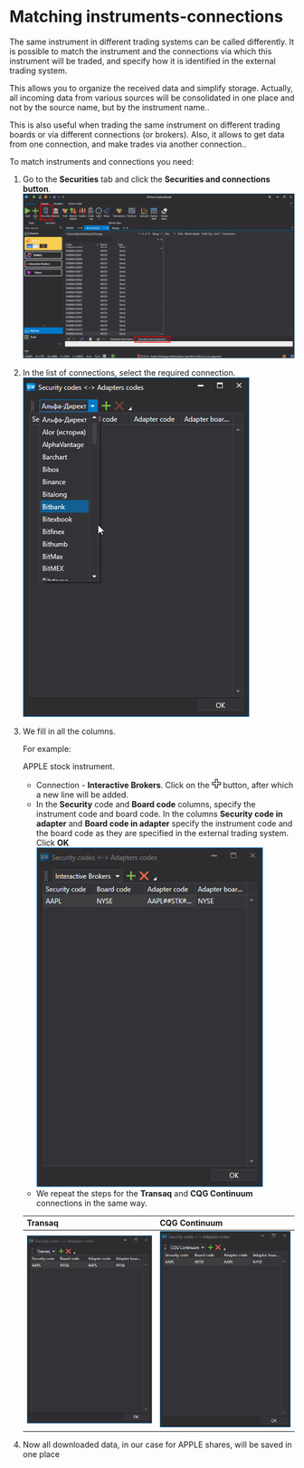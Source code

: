 # Matching instruments\-connections

The same instrument in different trading systems can be called differently. It is possible to match the instrument and the connections via which this instrument will be traded, and specify how it is identified in the external trading system.

This allows you to organize the received data and simplify storage. Actually, all incoming data from various sources will be consolidated in one place and not by the source name, but by the instrument name..

This is also useful when trading the same instrument on different trading boards or via different connections (or brokers). Also, it allows to get data from one connection, and make trades via another connection..

To match instruments and connections you need:

1. Go to the **Securities** tab and click the **Securities and connections button**.![Designer Security mapping 01 00](../images/Designer_Security_mapping_01_00.png)
2. In the list of connections, select the required connection.![Designer Security mapping 01](../images/Designer_Security_mapping_01.png)
3. We fill in all the columns.

   For example:

   APPLE stock instrument.
   - Connection \- **Interactive Brokers**. Click on the ![Designer Creation tool 00](../images/Designer_Creation_tool_00.png) button, after which a new line will be added. 
   - In the **Security** code and **Board code** columns, specify the instrument code and board code. In the columns **Security code in adapter** and **Board code in adapter** specify the instrument code and the board code as they are specified in the external trading system. Click **OK**![Designer Security mapping 01 01](../images/Designer_Security_mapping_01_01.png)
   - We repeat the steps for the **Transaq** and **CQG Continuum** connections in the same way. 

   | **Transaq**                                                                       | **CQG Continuum**                                                                 |
   | --------------------------------------------------------------------------------- | --------------------------------------------------------------------------------- |
   | ![Designer Security mapping 01 02](../images/Designer_Security_mapping_01_02.png) | ![Designer Security mapping 01 03](../images/Designer_Security_mapping_01_03.png) |
4. Now all downloaded data, in our case for APPLE shares, will be saved in one place 
